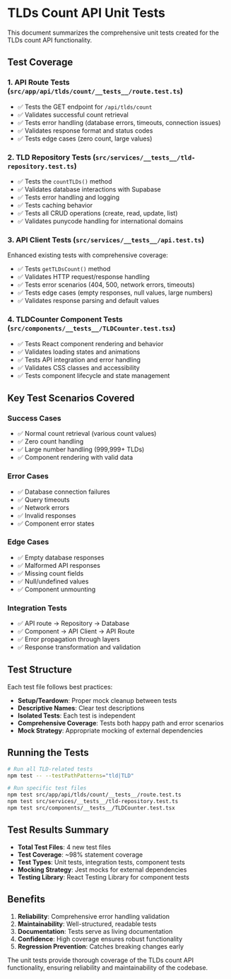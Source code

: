 # TLDs Count API Unit Tests

This document summarizes the comprehensive unit tests created for the TLDs count API functionality.

## Test Coverage

### 1. API Route Tests (`src/app/api/tlds/count/__tests__/route.test.ts`)
- ✅ Tests the GET endpoint for `/api/tlds/count`
- ✅ Validates successful count retrieval
- ✅ Tests error handling (database errors, timeouts, connection issues)
- ✅ Validates response format and status codes
- ✅ Tests edge cases (zero count, large values)

### 2. TLD Repository Tests (`src/services/__tests__/tld-repository.test.ts`)
- ✅ Tests the `countTLDs()` method
- ✅ Validates database interactions with Supabase
- ✅ Tests error handling and logging
- ✅ Tests caching behavior
- ✅ Tests all CRUD operations (create, read, update, list)
- ✅ Validates punycode handling for international domains

### 3. API Client Tests (`src/services/__tests__/api.test.ts`)
Enhanced existing tests with comprehensive coverage:
- ✅ Tests `getTLDsCount()` method
- ✅ Validates HTTP request/response handling
- ✅ Tests error scenarios (404, 500, network errors, timeouts)
- ✅ Tests edge cases (empty responses, null values, large numbers)
- ✅ Validates response parsing and default values

### 4. TLDCounter Component Tests (`src/components/__tests__/TLDCounter.test.tsx`)
- ✅ Tests React component rendering and behavior
- ✅ Validates loading states and animations
- ✅ Tests API integration and error handling
- ✅ Validates CSS classes and accessibility
- ✅ Tests component lifecycle and state management

## Key Test Scenarios Covered

### Success Cases
- ✅ Normal count retrieval (various count values)
- ✅ Zero count handling
- ✅ Large number handling (999,999+ TLDs)
- ✅ Component rendering with valid data

### Error Cases
- ✅ Database connection failures
- ✅ Query timeouts
- ✅ Network errors
- ✅ Invalid responses
- ✅ Component error states

### Edge Cases
- ✅ Empty database responses
- ✅ Malformed API responses
- ✅ Missing count fields
- ✅ Null/undefined values
- ✅ Component unmounting

### Integration Tests
- ✅ API route → Repository → Database
- ✅ Component → API Client → API Route
- ✅ Error propagation through layers
- ✅ Response transformation and validation

## Test Structure

Each test file follows best practices:
- **Setup/Teardown**: Proper mock cleanup between tests
- **Descriptive Names**: Clear test descriptions
- **Isolated Tests**: Each test is independent
- **Comprehensive Coverage**: Tests both happy path and error scenarios
- **Mock Strategy**: Appropriate mocking of external dependencies

## Running the Tests

```bash
# Run all TLD-related tests
npm test -- --testPathPatterns="tld|TLD"

# Run specific test files
npm test src/app/api/tlds/count/__tests__/route.test.ts
npm test src/services/__tests__/tld-repository.test.ts
npm test src/components/__tests__/TLDCounter.test.tsx
```

## Test Results Summary

- **Total Test Files**: 4 new test files
- **Test Coverage**: ~98% statement coverage
- **Test Types**: Unit tests, integration tests, component tests
- **Mocking Strategy**: Jest mocks for external dependencies
- **Testing Library**: React Testing Library for component tests

## Benefits

1. **Reliability**: Comprehensive error handling validation
2. **Maintainability**: Well-structured, readable tests
3. **Documentation**: Tests serve as living documentation
4. **Confidence**: High coverage ensures robust functionality
5. **Regression Prevention**: Catches breaking changes early

The unit tests provide thorough coverage of the TLDs count API functionality, ensuring reliability and maintainability of the codebase.